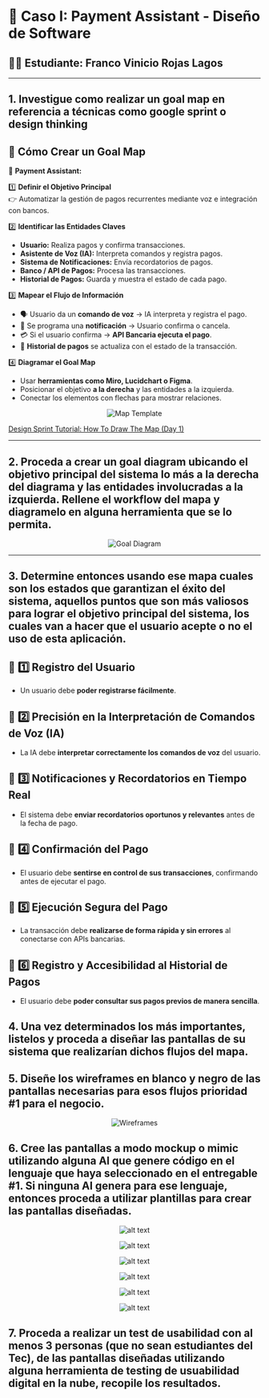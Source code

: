 # 📌 Caso I: Payment Assistant - Diseño de Software
## 🧑‍🎓 Estudiante: Franco Vinicio Rojas Lagos

---

## 1. Investigue como realizar un goal map en referencia a técnicas como google sprint o design thinking

## 🔹 Cómo Crear un Goal Map  
📌 **Payment Assistant:**  

1️⃣ **Definir el Objetivo Principal**  
   👉 Automatizar la gestión de pagos recurrentes mediante voz e integración con bancos.  

2️⃣ **Identificar las Entidades Claves**  
   - **Usuario:** Realiza pagos y confirma transacciones.  
   - **Asistente de Voz (IA):** Interpreta comandos y registra pagos.  
   - **Sistema de Notificaciones:** Envía recordatorios de pagos.  
   - **Banco / API de Pagos:** Procesa las transacciones.  
   - **Historial de Pagos:** Guarda y muestra el estado de cada pago.  

3️⃣ **Mapear el Flujo de Información**  
   - 🗣 Usuario da un **comando de voz** → IA interpreta y registra el pago.  
   - 📅 Se programa una **notificación** → Usuario confirma o cancela.  
   - 💳 Si el usuario confirma → **API Bancaria ejecuta el pago**.  
   - 📜 **Historial de pagos** se actualiza con el estado de la transacción.  

4️⃣ **Diagramar el Goal Map**  
   - Usar **herramientas como Miro, Lucidchart o Figma**.  
   - Posicionar el objetivo **a la derecha** y las entidades a la izquierda.  
   - Conectar los elementos con flechas para mostrar relaciones.  

<div align="center">

![Map Template](image.png)

</div>

[Design Sprint Tutorial: How To Draw The Map (Day 1)](https://youtu.be/yYNpOKq3Wfg?si=3CsuiJ4yE5RJx5Dz)


---

## 2. Proceda a crear un goal diagram ubicando el objetivo principal del sistema lo más a la derecha del diagrama y las entidades involucradas a la izquierda. Rellene el workflow del mapa y diagramelo en alguna herramienta que se lo permita.

<div align="center">

![Goal Diagram](./goalDiagram.drawio.png)

</div>

---

## 3. Determine entonces usando ese mapa cuales son los estados que garantizan el éxito del sistema, aquellos puntos que son más valiosos para lograr el objetivo principal del sistema, los cuales van a hacer que el usuario acepte o no el uso de esta aplicación.

## 🔹 1️⃣ Registro del Usuario  
- Un usuario debe **poder registrarse fácilmente**.  

## 🔹 2️⃣ Precisión en la Interpretación de Comandos de Voz (IA)  
- La IA debe **interpretar correctamente los comandos de voz** del usuario.  

## 🔹 3️⃣ Notificaciones y Recordatorios en Tiempo Real  
- El sistema debe **enviar recordatorios oportunos y relevantes** antes de la fecha de pago.  

## 🔹 4️⃣ Confirmación del Pago 
- El usuario debe **sentirse en control de sus transacciones**, confirmando antes de ejecutar el pago.  

## 🔹 5️⃣ Ejecución Segura del Pago
- La transacción debe **realizarse de forma rápida y sin errores** al conectarse con APIs bancarias.

## 🔹 6️⃣ Registro y Accesibilidad al Historial de Pagos  
- El usuario debe **poder consultar sus pagos previos de manera sencilla**.

## 4. Una vez determinados los más importantes, listelos y proceda a diseñar las pantallas de su sistema que realizarían dichos flujos del mapa.

## 5. Diseñe los wireframes en blanco y negro de las pantallas necesarias para esos flujos prioridad #1 para el negocio.

<div align="center">

![Wireframes](Wireframes.jpg)

</div>

## 6. Cree las pantallas a modo mockup o mimic utilizando alguna AI que genere código en el lenguaje que haya seleccionado en el entregable #1. Si ninguna AI genera para ese lenguaje, entonces proceda a utilizar plantillas para crear las pantallas diseñadas.

<div align="center">

![alt text](image-1.png)

![alt text](image-2.png)

![alt text](image-3.png)

![alt text](image-4.png)

![alt text](image-5.png)

![alt text](image-6.png)
</div>

## 7. Proceda a realizar un test de usabilidad con al menos 3 personas (que no sean estudiantes del Tec), de las pantallas diseñadas utilizando alguna herramienta de testing de usuabilidad digital en la nube, recopile los resultados.